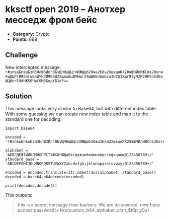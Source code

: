 # kksctf open 2019 – Анотхер месседж фром бейс

* **Category:** Crypto
* **Points:** 698 

## Challenge

New intercepted message:
`гЖзпвшБпвшБзИЗНлШ3ЙлгВБуЩЧНщШЦглИЖЩшб20жа2Ейа2ХшвщоКХ2ФжШЧЙлИЖСпв2НхгмХшЩЦРтИЖ5лгшБиШЧНлИЖЕйШ2ХщвшБцШЧНщг29шЩВБпвшБса3Н7Ш3ХщгЖ9уЧ2И2НЕ9збЗБоШЦЙлгЕ9йНЖ50ЧшС0МЗБедУБ1еР==`

## Solution

This message looks very similar to Base64, but with different index table. With some guessing we can create new index table and map it to the standard one for decoding. 

```
import base64

encoded = 'гЖзпвшБпвшБзИЗНлШ3ЙлгВБуЩЧНщШЦглИЖЩшб20жа2Ейа2ХшвщоКХ2ФжШЧЙлИЖСпв2НхгмХшЩЦРтИЖ5лгшБиШЧНлИЖЕйШ2ХщвшБцШЧНщг29шЩВБпвшБса3Н7Ш3ХщгЖ9уЧ2И2НЕ9збЗБоШЦЙлгЕ9йНЖ50ЧшС0МЗБедУБ1еР=='

alphabet = 'АБВГДЕЖЗИЙКЛМНОПРСТУФХЦЧШЩабвгдежзийклмнопрстуфхцчшщ0123456789+/'
standard_base = 'ABCDEFGHIJKLMNOPQRSTUVWXYZabcdefghijklmnopqrstuvwxyz0123456789+/'

encoded = encoded.translate(str.maketrans(alphabet, standard_base))
decoded = base64.b64decode(encoded)

print(decoded.decode())
```

This outputs: 
>this is a secret message from kackers:
We are discovered, new base access password is kks{custom_b64_alphabet_c4nt_$t0p_y0u}


